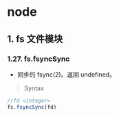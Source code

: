 # node

## 1. fs 文件模块

### 1.27. fs.fsyncSync

- 同步的 fsync(2)。返回 undefined。
  

> Syntax

```js
//fd <integer>
fs.fsyncSync(fd)
```
